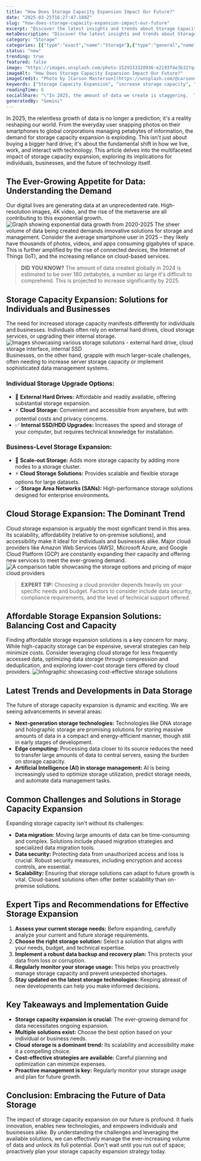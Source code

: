 ```yaml
---
title: "How Does Storage Capacity Expansion Impact Our Future?"
date: "2025-03-25T16:27:47.180Z"
slug: "how-does-storage-capacity-expansion-impact-our-future"
excerpt: "Discover the latest insights and trends about Storage Capacity Expansion. This comprehensive guide covers everything you need to know about Storage Capacity Expansion in 2025."
metaDescription: "Discover the latest insights and trends about Storage Capacity Expansion. This comprehensive guide covers everything you need to know about Storage Capacit..."
category: "Storage"
categories: [{"type":"exact","name":"Storage"},{"type":"general","name":"Data Management"},{"type":"medium","name":"Cloud Infrastructure"},{"type":"specific","name":"Data Centers"},{"type":"niche","name":"Capacity Planning"}]
status: "new"
trending: true
featured: false
image: "https://images.unsplash.com/photo-1529333320936-e2193f4e3b32?q=85&w=1200&fit=max&fm=webp&auto=compress"
imageAlt: "How Does Storage Capacity Expansion Impact Our Future?"
imageCredit: "Photo by [Carson Masterson](https://unsplash.com/@carsonmasterson) on Unsplash"
keywords: ["Storage Capacity Expansion", "increase storage capacity", "expand storage space", "cloud storage expansion", "storage upgrade options", "how to increase hard drive space", "best external hard drives for expansion", "affordable storage expansion solutions", "increase server storage capacity", "data storage expansion services"]
readingTime: 6
socialShare: "\"In 2025, the amount of data we create is staggering.  The way we expand storage capacity isn't just about bigger hard drives; it's about reshaping our digital future.\""
generatedBy: "Gemini"
---
```




In 2025, the relentless growth of data is no longer a prediction; it's a reality reshaping our world.  From the everyday user snapping photos on their smartphones to global corporations managing petabytes of information, the demand for storage capacity expansion is exploding. This isn't just about buying a bigger hard drive; it's about the fundamental shift in how we live, work, and interact with technology.  This article delves into the multifaceted impact of storage capacity expansion, exploring its implications for individuals, businesses, and the future of technology itself.

## The Ever-Growing Appetite for Data: Understanding the Demand

Our digital lives are generating data at an unprecedented rate.  High-resolution images, 4K video, and the rise of the metaverse are all contributing to this exponential growth.  ![Graph showing exponential data growth from 2020-2025](https://images.unsplash.com/photo-1465779042638-3e4bfcc3475d?q=85&w=1200&fit=max&fm=webp&auto=compress)  The sheer volume of data being created demands innovative solutions for storage and management.  Consider the average smartphone user in 2025 – they likely have thousands of photos, videos, and apps consuming gigabytes of space. This is further amplified by the rise of connected devices, the Internet of Things (IoT), and the increasing reliance on cloud-based services.

> **DID YOU KNOW?**  The amount of data created globally in 2024 is estimated to be over 180 zettabytes, a number so large it's difficult to comprehend. This is projected to increase significantly by 2025.

## Storage Capacity Expansion: Solutions for Individuals and Businesses

The need for increased storage capacity manifests differently for individuals and businesses.  Individuals often rely on external hard drives, cloud storage services, or upgrading their internal storage.  ![Images showcasing various storage solutions - external hard drive, cloud storage interface, internal SSD](https://images.unsplash.com/photo-1529333320936-e2193f4e3b32?q=85&w=1200&fit=max&fm=webp&auto=compress) Businesses, on the other hand, grapple with much larger-scale challenges, often needing to increase server storage capacity or implement sophisticated data management systems.

### Individual Storage Upgrade Options:
* 🔑 **External Hard Drives:**  Affordable and readily available, offering substantial storage expansion.
* ⚡ **Cloud Storage:** Convenient and accessible from anywhere, but with potential costs and privacy concerns.
* ✅ **Internal SSD/HDD Upgrades:**  Increases the speed and storage of your computer, but requires technical knowledge for installation.

### Business-Level Storage Expansion:
* 🔑 **Scale-out Storage:**  Adds more storage capacity by adding more nodes to a storage cluster.
* ⚡ **Cloud Storage Solutions:**  Provides scalable and flexible storage options for large datasets.
* ✅ **Storage Area Networks (SANs):**  High-performance storage solutions designed for enterprise environments.

## Cloud Storage Expansion: The Dominant Trend

Cloud storage expansion is arguably the most significant trend in this area.  Its scalability, affordability (relative to on-premise solutions), and accessibility make it ideal for individuals and businesses alike. Major cloud providers like Amazon Web Services (AWS), Microsoft Azure, and Google Cloud Platform (GCP) are constantly expanding their capacity and offering new services to meet the ever-growing demand.  ![A comparison table showcasing the storage options and pricing of major cloud providers](https://images.unsplash.com/photo-1721333091042-85101e0dba20?q=85&w=1200&fit=max&fm=webp&auto=compress)

> **EXPERT TIP:**  Choosing a cloud provider depends heavily on your specific needs and budget. Factors to consider include data security, compliance requirements, and the level of technical support offered.

##  Affordable Storage Expansion Solutions: Balancing Cost and Capacity

Finding affordable storage expansion solutions is a key concern for many.  While high-capacity storage can be expensive, several strategies can help minimize costs.  Consider leveraging cloud storage for less frequently accessed data, optimizing data storage through compression and deduplication, and exploring lower-cost storage tiers offered by cloud providers.  ![Infographic showcasing cost-effective storage solutions](https://images.unsplash.com/photo-1719937051128-d2d7ccd7853c?q=85&w=1200&fit=max&fm=webp&auto=compress)

## Latest Trends and Developments in Data Storage

The future of storage capacity expansion is dynamic and exciting.  We are seeing advancements in several areas:

* **Next-generation storage technologies:**  Technologies like DNA storage and holographic storage are promising solutions for storing massive amounts of data in a compact and energy-efficient manner, though still in early stages of development.
* **Edge computing:**  Processing data closer to its source reduces the need to transfer large amounts of data to central servers, easing the burden on storage capacity.
* **Artificial Intelligence (AI) in storage management:** AI is being increasingly used to optimize storage utilization, predict storage needs, and automate data management tasks.

## Common Challenges and Solutions in Storage Capacity Expansion

Expanding storage capacity isn't without its challenges:

* **Data migration:** Moving large amounts of data can be time-consuming and complex. Solutions include phased migration strategies and specialized data migration tools.
* **Data security:** Protecting data from unauthorized access and loss is crucial.  Robust security measures, including encryption and access controls, are essential.
* **Scalability:**  Ensuring that storage solutions can adapt to future growth is vital. Cloud-based solutions often offer better scalability than on-premise solutions.

## Expert Tips and Recommendations for Effective Storage Expansion

1. **Assess your current storage needs:** Before expanding, carefully analyze your current and future storage requirements.
2. **Choose the right storage solution:** Select a solution that aligns with your needs, budget, and technical expertise.
3. **Implement a robust data backup and recovery plan:**  This protects your data from loss or corruption.
4. **Regularly monitor your storage usage:**  This helps you proactively manage storage capacity and prevent unexpected shortages.
5. **Stay updated on the latest storage technologies:**  Keeping abreast of new developments can help you make informed decisions.

## Key Takeaways and Implementation Guide

* **Storage capacity expansion is crucial:**  The ever-growing demand for data necessitates ongoing expansion.
* **Multiple solutions exist:** Choose the best option based on your individual or business needs.
* **Cloud storage is a dominant trend:**  Its scalability and accessibility make it a compelling choice.
* **Cost-effective strategies are available:**  Careful planning and optimization can minimize expenses.
* **Proactive management is key:** Regularly monitor your storage usage and plan for future growth.

## Conclusion: Embracing the Future of Data Storage

The impact of storage capacity expansion on our future is profound. It fuels innovation, enables new technologies, and empowers individuals and businesses alike. By understanding the challenges and leveraging the available solutions, we can effectively manage the ever-increasing volume of data and unlock its full potential.  Don't wait until you run out of space; proactively plan your storage capacity expansion strategy today.

